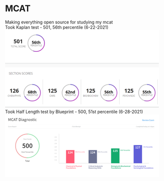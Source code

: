 # MCAT
Making everything open source for studying my mcat  
Took Kaplan test - 501, 56th percentile (6-22-2021)
![KaplanFreeTestScore](KaplanFreeTestScore.png)
Took Half Length test by Blueprint - 500, 51st percentile (6-28-2021)
![BlueprintHalfTestScore](./Blueprint_FirstThreeWeeks/BlueprintHalfTestScore.png)
